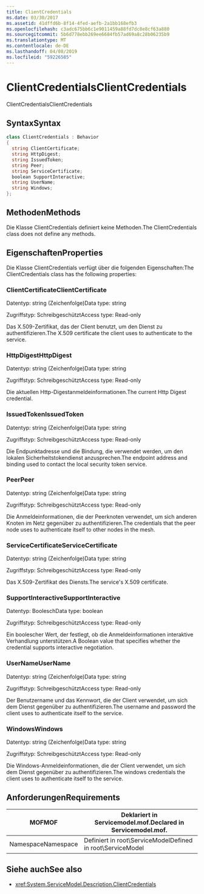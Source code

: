```yaml
---
title: ClientCredentials
ms.date: 03/30/2017
ms.assetid: 41dffd6b-8f14-4fed-aefb-2a1bb168efb3
ms.openlocfilehash: c3adc675bb6c1e9011459a88fd7dc8e8cf63a880
ms.sourcegitcommit: 5b6d778ebb269ee6684fb57ad69a8c28b06235b9
ms.translationtype: MT
ms.contentlocale: de-DE
ms.lasthandoff: 04/08/2019
ms.locfileid: "59226585"
---
```

# <a name="clientcredentials"></a><span data-ttu-id="34bdb-102">ClientCredentials</span><span class="sxs-lookup"><span data-stu-id="34bdb-102">ClientCredentials</span></span>
<span data-ttu-id="34bdb-103">ClientCredentials</span><span class="sxs-lookup"><span data-stu-id="34bdb-103">ClientCredentials</span></span>  
  
## <a name="syntax"></a><span data-ttu-id="34bdb-104">Syntax</span><span class="sxs-lookup"><span data-stu-id="34bdb-104">Syntax</span></span>  
  
```csharp
class ClientCredentials : Behavior  
{  
  string ClientCertificate;  
  string HttpDigest;  
  string IssuedToken;  
  string Peer;  
  string ServiceCertificate;  
  boolean SupportInteractive;  
  string UserName;  
  string Windows;  
};  
```  
  
## <a name="methods"></a><span data-ttu-id="34bdb-105">Methoden</span><span class="sxs-lookup"><span data-stu-id="34bdb-105">Methods</span></span>  
 <span data-ttu-id="34bdb-106">Die Klasse ClientCredentials definiert keine Methoden.</span><span class="sxs-lookup"><span data-stu-id="34bdb-106">The ClientCredentials class does not define any methods.</span></span>  
  
## <a name="properties"></a><span data-ttu-id="34bdb-107">Eigenschaften</span><span class="sxs-lookup"><span data-stu-id="34bdb-107">Properties</span></span>  
 <span data-ttu-id="34bdb-108">Die Klasse ClientCredentials verfügt über die folgenden Eigenschaften:</span><span class="sxs-lookup"><span data-stu-id="34bdb-108">The ClientCredentials class has the following properties:</span></span>  
  
### <a name="clientcertificate"></a><span data-ttu-id="34bdb-109">ClientCertificate</span><span class="sxs-lookup"><span data-stu-id="34bdb-109">ClientCertificate</span></span>  
 <span data-ttu-id="34bdb-110">Datentyp: string (Zeichenfolge)</span><span class="sxs-lookup"><span data-stu-id="34bdb-110">Data type: string</span></span>  
  
 <span data-ttu-id="34bdb-111">Zugriffstyp: Schreibgeschützt</span><span class="sxs-lookup"><span data-stu-id="34bdb-111">Access type: Read-only</span></span>  
  
 <span data-ttu-id="34bdb-112">Das X.509-Zertifikat, das der Client benutzt, um den Dienst zu authentifizieren.</span><span class="sxs-lookup"><span data-stu-id="34bdb-112">The X.509 certificate the client uses to authenticate to the service.</span></span>  
  
### <a name="httpdigest"></a><span data-ttu-id="34bdb-113">HttpDigest</span><span class="sxs-lookup"><span data-stu-id="34bdb-113">HttpDigest</span></span>  
 <span data-ttu-id="34bdb-114">Datentyp: string (Zeichenfolge)</span><span class="sxs-lookup"><span data-stu-id="34bdb-114">Data type: string</span></span>  
  
 <span data-ttu-id="34bdb-115">Zugriffstyp: Schreibgeschützt</span><span class="sxs-lookup"><span data-stu-id="34bdb-115">Access type: Read-only</span></span>  
  
 <span data-ttu-id="34bdb-116">Die aktuellen Http-Digestanmeldeinformationen.</span><span class="sxs-lookup"><span data-stu-id="34bdb-116">The current Http Digest credential.</span></span>  
  
### <a name="issuedtoken"></a><span data-ttu-id="34bdb-117">IssuedToken</span><span class="sxs-lookup"><span data-stu-id="34bdb-117">IssuedToken</span></span>  
 <span data-ttu-id="34bdb-118">Datentyp: string (Zeichenfolge)</span><span class="sxs-lookup"><span data-stu-id="34bdb-118">Data type: string</span></span>  
  
 <span data-ttu-id="34bdb-119">Zugriffstyp: Schreibgeschützt</span><span class="sxs-lookup"><span data-stu-id="34bdb-119">Access type: Read-only</span></span>  
  
 <span data-ttu-id="34bdb-120">Die Endpunktadresse und die Bindung, die verwendet werden, um den lokalen Sicherheitstokendienst anzusprechen.</span><span class="sxs-lookup"><span data-stu-id="34bdb-120">The endpoint address and binding used to contact the local security token service.</span></span>  
  
### <a name="peer"></a><span data-ttu-id="34bdb-121">Peer</span><span class="sxs-lookup"><span data-stu-id="34bdb-121">Peer</span></span>  
 <span data-ttu-id="34bdb-122">Datentyp: string (Zeichenfolge)</span><span class="sxs-lookup"><span data-stu-id="34bdb-122">Data type: string</span></span>  
  
 <span data-ttu-id="34bdb-123">Zugriffstyp: Schreibgeschützt</span><span class="sxs-lookup"><span data-stu-id="34bdb-123">Access type: Read-only</span></span>  
  
 <span data-ttu-id="34bdb-124">Die Anmeldeinformationen, die der Peerknoten verwendet, um sich anderen Knoten im Netz gegenüber zu authentifizieren.</span><span class="sxs-lookup"><span data-stu-id="34bdb-124">The credentials that the peer node uses to authenticate itself to other nodes in the mesh.</span></span>  
  
### <a name="servicecertificate"></a><span data-ttu-id="34bdb-125">ServiceCertificate</span><span class="sxs-lookup"><span data-stu-id="34bdb-125">ServiceCertificate</span></span>  
 <span data-ttu-id="34bdb-126">Datentyp: string (Zeichenfolge)</span><span class="sxs-lookup"><span data-stu-id="34bdb-126">Data type: string</span></span>  
  
 <span data-ttu-id="34bdb-127">Zugriffstyp: Schreibgeschützt</span><span class="sxs-lookup"><span data-stu-id="34bdb-127">Access type: Read-only</span></span>  
  
 <span data-ttu-id="34bdb-128">Das X.509-Zertifikat des Diensts.</span><span class="sxs-lookup"><span data-stu-id="34bdb-128">The service's X.509 certificate.</span></span>  
  
### <a name="supportinteractive"></a><span data-ttu-id="34bdb-129">SupportInteractive</span><span class="sxs-lookup"><span data-stu-id="34bdb-129">SupportInteractive</span></span>  
 <span data-ttu-id="34bdb-130">Datentyp: Boolesch</span><span class="sxs-lookup"><span data-stu-id="34bdb-130">Data type: boolean</span></span>  
  
 <span data-ttu-id="34bdb-131">Zugriffstyp: Schreibgeschützt</span><span class="sxs-lookup"><span data-stu-id="34bdb-131">Access type: Read-only</span></span>  
  
 <span data-ttu-id="34bdb-132">Ein boolescher Wert, der festlegt, ob die Anmeldeinformationen interaktive Verhandlung unterstützen.</span><span class="sxs-lookup"><span data-stu-id="34bdb-132">A Boolean value that specifies whether the credential supports interactive negotiation.</span></span>  
  
### <a name="username"></a><span data-ttu-id="34bdb-133">UserName</span><span class="sxs-lookup"><span data-stu-id="34bdb-133">UserName</span></span>  
 <span data-ttu-id="34bdb-134">Datentyp: string (Zeichenfolge)</span><span class="sxs-lookup"><span data-stu-id="34bdb-134">Data type: string</span></span>  
  
 <span data-ttu-id="34bdb-135">Zugriffstyp: Schreibgeschützt</span><span class="sxs-lookup"><span data-stu-id="34bdb-135">Access type: Read-only</span></span>  
  
 <span data-ttu-id="34bdb-136">Der Benutzername und das Kennwort, die der Client verwendet, um sich dem Dienst gegenüber zu authentifizieren.</span><span class="sxs-lookup"><span data-stu-id="34bdb-136">The username and password the client uses to authenticate itself to the service.</span></span>  
  
### <a name="windows"></a><span data-ttu-id="34bdb-137">Windows</span><span class="sxs-lookup"><span data-stu-id="34bdb-137">Windows</span></span>  
 <span data-ttu-id="34bdb-138">Datentyp: string (Zeichenfolge)</span><span class="sxs-lookup"><span data-stu-id="34bdb-138">Data type: string</span></span>  
  
 <span data-ttu-id="34bdb-139">Zugriffstyp: Schreibgeschützt</span><span class="sxs-lookup"><span data-stu-id="34bdb-139">Access type: Read-only</span></span>  
  
 <span data-ttu-id="34bdb-140">Die Windows-Anmeldeinformationen, die der Client verwendet, um sich dem Dienst gegenüber zu authentifizieren.</span><span class="sxs-lookup"><span data-stu-id="34bdb-140">The windows credentials the client uses to authenticate itself to the service.</span></span>  
  
## <a name="requirements"></a><span data-ttu-id="34bdb-141">Anforderungen</span><span class="sxs-lookup"><span data-stu-id="34bdb-141">Requirements</span></span>  
  
|<span data-ttu-id="34bdb-142">MOF</span><span class="sxs-lookup"><span data-stu-id="34bdb-142">MOF</span></span>|<span data-ttu-id="34bdb-143">Deklariert in Servicemodel.mof.</span><span class="sxs-lookup"><span data-stu-id="34bdb-143">Declared in Servicemodel.mof.</span></span>|  
|---------|-----------------------------------|  
|<span data-ttu-id="34bdb-144">Namespace</span><span class="sxs-lookup"><span data-stu-id="34bdb-144">Namespace</span></span>|<span data-ttu-id="34bdb-145">Definiert in root\ServiceModel</span><span class="sxs-lookup"><span data-stu-id="34bdb-145">Defined in root\ServiceModel</span></span>|  
  
## <a name="see-also"></a><span data-ttu-id="34bdb-146">Siehe auch</span><span class="sxs-lookup"><span data-stu-id="34bdb-146">See also</span></span>

- <xref:System.ServiceModel.Description.ClientCredentials>
